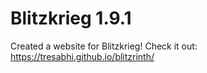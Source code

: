 # Blitzkrieg 1.9.1

Created a website for Blitzkrieg! Check it out: https://tresabhi.github.io/blitzrinth/
